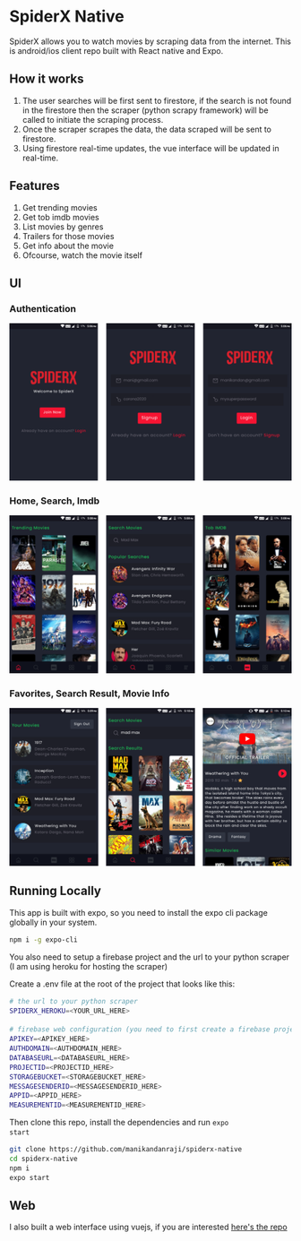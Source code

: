 # SpiderX Native
SpiderX allows you to watch movies by scraping data from the internet. This is android/ios client repo built with React native and Expo.

## How it works
1. The user searches will be first sent to firestore, if the search is not found in the firestore then the scraper (python scrapy framework) will be called to initiate the scraping process.
2. Once the scraper scrapes the data, the data scraped will be sent to firestore.
3. Using firestore real-time updates, the vue interface will be updated in real-time.

## Features
1. Get trending movies 
2. Get tob imdb movies
3. List movies by genres
4. Trailers for those movies
5. Get info about the movie
6. Ofcourse, watch the movie itself

## UI

### Authentication

![Authentication](screenshots/auth.png)

### Home, Search, Imdb

![Home, Search, Imdb](screenshots/home_search_imdb.png)

### Favorites, Search Result, Movie Info

![Favorites, Search Result, Movie Info](screenshots/favorites_search_result_movie_details.png)

## Running Locally

This app is built with expo, so you need to install the expo cli package globally in your system.

```bash
npm i -g expo-cli
```

You also need to setup a firebase project and the url to your python scraper (I am using heroku for hosting the scraper)

Create a .env file at the root of the project that looks like this:

```bash
# the url to your python scraper
SPIDERX_HEROKU=<YOUR_URL_HERE>

# firebase web configuration (you need to first create a firebase project)
APIKEY=<APIKEY_HERE>
AUTHDOMAIN=<AUTHDOMAIN_HERE>
DATABASEURL=<DATABASEURL_HERE>
PROJECTID=<PROJECTID_HERE>
STORAGEBUCKET=<STORAGEBUCKET_HERE>
MESSAGESENDERID=<MESSAGESENDERID_HERE>
APPID=<APPID_HERE>
MEASUREMENTID=<MEASUREMENTID_HERE>
```

Then clone this repo, install the dependencies and run <code>expo start</code>

```bash
git clone https://github.com/manikandanraji/spiderx-native
cd spiderx-native
npm i
expo start
```

## Web

I also built a web interface using vuejs, if you are interested [here's the repo](https://github.com/manikandanraji/spiderx-frontend)
